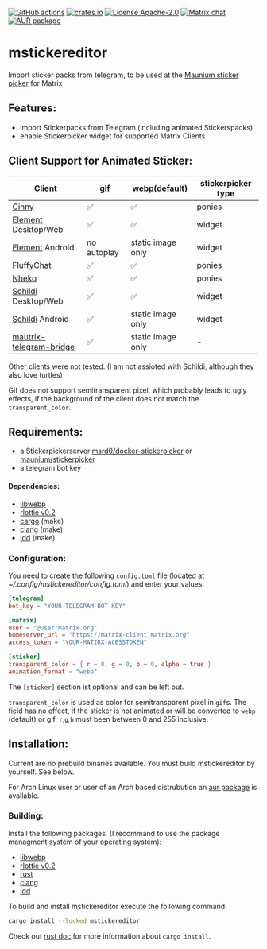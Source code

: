 [![GitHub actions](https://github.com/Lukas1818/mstickereditor/workflows/Rust/badge.svg)](https://github.com/Lukas1818/mstickereditor/actions?query=workflow%3ARust)
[![crates.io](https://img.shields.io/crates/v/mstickereditor.svg)](https://crates.io/crates/mstickereditor)
[![License Apache-2.0](https://img.shields.io/badge/license-Apache--2.0-blue.svg)](https://www.apache.org/licenses/LICENSE-2.0)
[![Matrix chat](https://img.shields.io/badge/chat-matrix-informational?logo=matrix)](https://matrix.to/#/#mstickereditor:lukas1818.de)
[![AUR package](https://repology.org/badge/version-for-repo/aur/mstickereditor.svg)](https://aur.archlinux.org/packages/mstickereditor/)

# mstickereditor
Import sticker packs from telegram, to be used at the [Maunium sticker picker](https://github.com/maunium/stickerpicker) for Matrix

## Features:
* import Stickerpacks from Telegram (including animated Stickerspacks)
* enable Stickerpicker widget for supported Matrix Clients

## Client Support for Animated Sticker:
| Client                   | gif         | webp(default)     | stickerpicker type | 
|--------------------------|-------------|-------------------|-------------------|
| [Cinny]                  | ✅          | ✅                | ponies            |
| [Element] Desktop/Web    | ✅          | ✅                | widget            |
| [Element] Android        | no autoplay | static image only | widget            |
| [FluffyChat]             | ✅          | ✅                | ponies            |
| [Nheko]                  | ✅          | ✅                | ponies            |
| [Schildi] Desktop/Web    | ✅          | ✅                | widget            |
| [Schildi] Android        | ✅          | static image only | widget            |
| [mautrix-telegram-bridge]| ✅          | static image only | -                 |

Other clients were not tested.
(I am not assioted with Schildi, although they also love turtles)

Gif does not support semitransparent pixel, which probably leads to ugly effects,
if the background of the client does not match the `transparent_color`.

[Cinny]: https://cinny.in/
[Element]: https://element.io/download
[FluffyChat]: https://fluffychat.im/
[Nheko]: https://github.com/Nheko-Reborn/nheko
[Schildi]: https://schildi.chat/
[mautrix-telegram-bridge]: https://github.com/mautrix/telegram



## Requirements:
* a Stickerpickerserver [msrd0/docker-stickerpicker](https://github.com/msrd0/docker-stickerpicker) or [maunium/stickerpicker](https://github.com/maunium/stickerpicker)
* a telegram bot key

#### Dependencies:
* [libwebp](https://chromium.googlesource.com/webm/libwebp)
* [rlottie v0.2](https://github.com/Samsung/rlottie/tree/v0.2)
* [cargo](https://www.rust-lang.org) (make)
* [clang](https://lld.llvm.org/) (make)
* [ldd](https://clang.llvm.org/) (make)

### Configuration:
You need to create the following `config.toml` file (located at *~/.config/mstickereditor/config.toml*) and enter your values:
```toml
[telegram]
bot_key = "YOUR-TELEGRAM-BOT-KEY"

[matrix]
user = "@user:matrix.org"
homeserver_url = "https://matrix-client.matrix.org"
access_token = "YOUR-MATIRX-ACESSTOKEN"

[sticker]
transparent_color = { r = 0, g = 0, b = 0, alpha = true }
animation_format = "webp"
```
The `[sticker]` section ist optional and can be left out.

`transparent_color` is used as color for semitransparent pixel in `gif`s.
The field has no effect, if the sticker is not animated or will be converted to `webp` (default) or gif.
`r`,`g`,`b` must been between 0 and 255 inclusive. 

## Installation:
Current are no prebuild binaries available. You must build mstickereditor by yourself. See below.

For Arch Linux user or user of an Arch based distrubution an [aur package](https://aur.archlinux.org/packages/mstickereditor) is available.

### Building:

 Install the following packages. (I recommand to use the package managment system of your operating system):
* [libwebp](https://chromium.googlesource.com/webm/libwebp)
* [rlottie v0.2](https://github.com/Samsung/rlottie/tree/v0.2)
* [rust](https://www.rust-lang.org/tools/install)
* [clang](https://lld.llvm.org/)
* [ldd](https://clang.llvm.org/)

To build and install mstickereditor execute the following command:
```bash
cargo install --locked mstickereditor
```
Check out [rust doc](https://doc.rust-lang.org/cargo/commands/cargo-install.html) for more information about `cargo install`.
